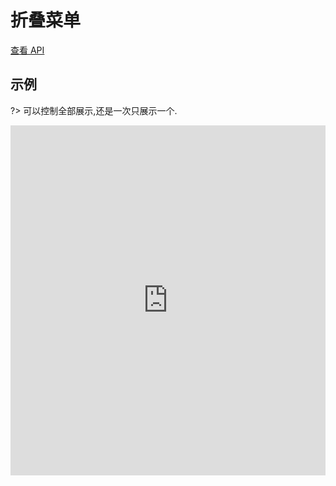 # 折叠菜单

[查看 API](http://www.easybui.com/guide/api/classes/bui.accordion.html)

## 示例

?> 可以控制全部展示,还是一次只展示一个.

<iframe width="100%" height="560" src="http://www.easybui.com/demo/source.html?url=pages/ui_controls/bui.accordion&code=full,result" allowfullscreen="allowfullscreen" frameborder="0"></iframe>

